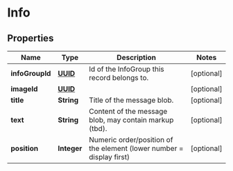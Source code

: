 
# Info

## Properties
Name | Type | Description | Notes
------------ | ------------- | ------------- | -------------
**infoGroupId** | [**UUID**](UUID.md) | Id of the InfoGroup this record belongs to. |  [optional]
**imageId** | [**UUID**](UUID.md) |  |  [optional]
**title** | **String** | Title of the message blob. |  [optional]
**text** | **String** | Content of the message blob, may contain markup (tbd). |  [optional]
**position** | **Integer** | Numeric order/position of the element (lower number &#x3D; display first) |  [optional]



